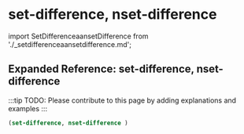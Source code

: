 # set-difference, nset-difference

import SetDifferenceaansetDifference from './_setdifferenceaansetdifference.md';

<SetDifferenceaansetDifference />

## Expanded Reference: set-difference, nset-difference

:::tip
TODO: Please contribute to this page by adding explanations and examples
:::

```lisp
(set-difference, nset-difference )
```
